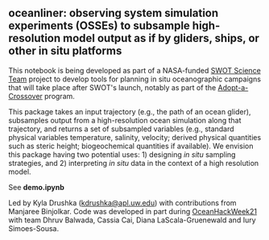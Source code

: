 ## oceanliner: observing system simulation experiments (OSSEs) to subsample high-resolution model output as if by gliders, ships, or other in situ platforms

This notebook is being developed as part of a NASA-funded [SWOT Science Team](https://swot.jpl.nasa.gov/science/oceanography/) project to develop tools for planning in situ oceanographic campaigns that will take place after SWOT's launch, notably as part of the [Adopt-a-Crossover](https://www.swot-adac.org) program. 

This package takes an input trajectory (e.g., the path of an ocean glider), subsamples output from a high-resolution ocean simulation along that trajectory, and returns a set of subsampled variables (e.g., standard physical variables temperature, salinity, velocity; derived physical quantities such as steric height; biogeochemical quantities if available).  We envision this package having two potential uses: 1) designing *in situ* sampling strategies, and 2) interpreting *in situ* data in the context of a high resolution model.

See **demo.ipynb**


Led by Kyla Drushka (kdrushka@apl.uw.edu) with contributions from Manjaree Binjolkar. Code was developed in part during [OceanHackWeek21](https://oceanhackweek.github.io/hackweek.html) with team Dhruv Balwada, Cassia Cai, Diana LaScala-Gruenewald and Iury Simoes-Sousa.
